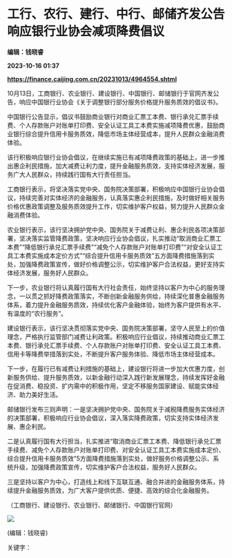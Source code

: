 # 工行、农行、建行、中行、邮储齐发公告 响应银行业协会减项降费倡议
**编辑：钱晓睿**

**2023-10-16 01:37**

**https://finance.caijing.com.cn/20231013/4964554.shtml**

10月13日，工商银行、农业银行、建设银行、中国银行、邮储银行于官网齐发公告，响应中国银行业协会《关于调整银行部分服务价格提升服务质效的倡议书》。

中国银行公告显示，倡议书鼓励商业银行对商业汇票工本费、银行承兑汇票手续费、个人存款账户对账单打印费、安全认证工具工本费实施减项降费优惠，鼓励商业银行综合提升信用卡服务质效，降低市场主体经营成本，提升人民群众金融消费体验。

该行积极响应银行业协会倡议，在继续实施已有减项降费政策的基础上，进一步推出惠企利民措施，加大减费让利力度，提升金融服务质效，支持实体经济发展，服务广大人民群众，持续践行国有大行责任担当。

工商银行表示，将坚决落实党中央、国务院决策部署，积极响应中国银行业协会倡议，持续完善对实体经济的金融服务，认真落实惠企利民措施，及时做好相关服务价格优惠政策调整及服务质效提升工作，切实维护客户权益，努力提升人民群众金融消费体验。

农业银行表示，该行坚决拥护党中央、国务院关于减费让利、惠企利民各项决策部署，坚决落实监管降费政策，坚决响应行业协会倡议，扎实推动“取消商业汇票工本费”“降低银行承兑汇票手续费”“减免个人存款账户对账单打印费”“对安全认证工具工本费实施成本定价方式”“综合提升信用卡服务质效”五方面降费措施落到实处，加强降费政策宣传，做好价格调整公示，切实维护客户合法权益，更好支持实体经济发展，服务好人民群众。

下一步，农业银行将认真履行国有大行社会责任，始终坚持以客户为中心的服务理念，一以贯之抓好降费政策落实，不断创新金融服务供给，持续深化普惠金融服务体系，着力提升金融服务质效，持续优化客户金融体验，始终为客户提供有水平、有温度的“农行服务”。

建设银行表示，该行坚决贯彻落实党中央、国务院决策部署，坚守人民至上的价值理念，严格执行监管部门减费让利政策。积极响应行业倡议，持续推动商业汇票工本费、银行承兑汇票手续费、个人存款账户对账单打印费、安全认证工具工本费、信用卡等降费举措落到实处，不断提升客户服务体验、降低市场主体经营成本。

下一步，在履行已有减费让利措施的基础上，建设银行将进一步加大优惠力度，创新服务供给、提升服务质效，以新金融行动深入践行新发展理念，持续发挥好金融在促消费、稳投资、扩内需中的积极作用，坚定不移服务国家建设、赋能实体经济、助力美好生活。

邮储银行发布三则声明：一是坚决拥护党中央、国务院关于减税降费服务实体经济的决策部署，积极响应行业协会倡议，深入落实降费政策，切实支持实体经济发展、惠企利民。

二是认真履行国有大行担当，扎实推进“取消商业汇票工本费、降低银行承兑汇票手续费、减免个人存款账户对账单打印费、对安全认证工具工本费实施成本定价、综合提升信用卡服务质效”5方面降费措施落到实处，做好服务价格调整公示、系统升级，加强降费政策宣传，切实维护客户合法权益，服务好人民群众。

三是坚持以客户为中心，打造线上和线下互联互通、融合并进的金融服务体系，持续提升金融服务质效，为广大客户提供优质、便捷、高效的综合化金融服务。

（工商银行、建设银行、农业银行、邮储银行、中国银行官网）

![](https://tx1.cdn.caijing.com.cn/2014-03-27/114048455.jpg)

(编辑：钱晓睿)

关键字：